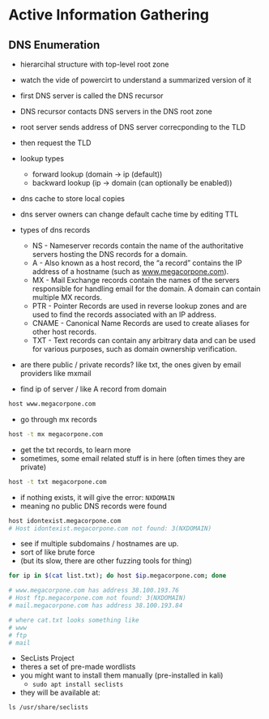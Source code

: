 # Active Information Gathering

## DNS Enumeration

- hierarcihal structure with top-level root zone
- watch the vide of powercirt to understand a summarized version of it
- first DNS server is called the DNS recursor
- DNS recursor contacts DNS servers in the DNS root zone
- root server sends address of DNS server correcponding to the TLD
- then request the TLD
- lookup types
  - forward lookup (domain -> ip (default))
  - backward lookup (ip -> domain (can optionally be enabled))
- dns cache to store local copies
- dns server owners can change default cache time by editing TTL  
- types of dns records
  - NS - Nameserver records contain the name of the authoritative servers hosting the DNS records for a domain.
  - A - Also known as a host record, the “a record” contains the IP address of a hostname (such as www.megacorpone.com).
  - MX - Mail Exchange records contain the names of the servers responsible for handling email for the domain. A domain can contain multiple MX records.
  - PTR - Pointer Records are used in reverse lookup zones and are used to find the records
associated with an IP address.
  - CNAME - Canonical Name Records are used to create aliases for other host records.
  - TXT - Text records can contain any arbitrary data and can be used for various purposes, such as domain ownership verification. 
- are there public / private records? like txt, the ones given by email providers like mxmail 

- find ip of server / like A record from domain

```bash
host www.megacorpone.com
```

- go through mx records

```bash
host -t mx megacorpone.com
```

- get the txt records, to learn more
- sometimes, some email related stuff is in here (often times they are private)

```bash
host -t txt megacorpone.com
```

- if nothing exists, it will give the error: `NXDOMAIN`
- meaning no public DNS records were found

```bash
host idontexist.megacorpone.com
# Host idontexist.megacorpone.com not found: 3(NXDOMAIN)
```

- see if multiple subdomains / hostnames are up.
- sort of like brute force
- (but its slow, there are other fuzzing tools for thing)


```bash
for ip in $(cat list.txt); do host $ip.megacorpone.com; done

# www.megacorpone.com has address 38.100.193.76
# Host ftp.megacorpone.com not found: 3(NXDOMAIN)
# mail.megacorpone.com has address 38.100.193.84

# where cat.txt looks something like
# www
# ftp
# mail
```

- SecLists Project
- theres a set of pre-made wordlists
- you might want to install them manually (pre-installed in kali)
  - `sudo apt install seclists`
- they will be available at:

```
ls /usr/share/seclists
```




